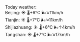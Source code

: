 Today weather:  
Beijing: ☀️   🌡️+6°C 🌬️↘11km/h  
Tianjin: ☀️   🌡️+7°C 🌬️↘11km/h  
Shijiazhuang: ☀️   🌡️+6°C 🌬️↑4km/h  
Tangshan: ☀️   🌡️+7°C 🌬️↘17km/h  

